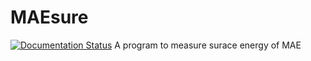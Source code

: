 # MAEsure
[![Documentation Status](https://readthedocs.org/projects/maesure/badge/?version=latest)](https://maesure.readthedocs.io/en/latest/?badge=latest)
A program to measure surace energy of MAE
